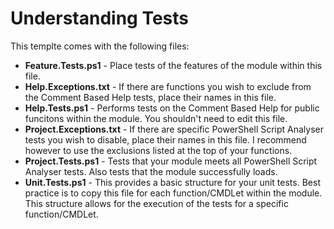# Understanding Tests

This templte comes with the following files:

* **Feature.Tests.ps1** - Place tests of the features of the module within this file.
* **Help.Exceptions.txt** - If there are functions you wish to exclude from the Comment Based Help tests, place their names in this file.
* **Help.Tests.ps1** - Performs tests on the Comment Based Help for public funcitons within the module. You shouldn't need to edit this file.
* **Project.Exceptions.txt** - If there are specific PowerShell Script Analyser tests you wish to disable, place their names in this file. I recommend however to use the exclusions listed at the top of your functions.
* **Project.Tests.ps1** - Tests that your module meets all PowerShell Script Analyser tests. Also tests that the module successfully loads.
* **Unit.Tests.ps1** - This provides a basic structure for your unit tests. Best practice is to copy this file for each function/CMDLet within the module. This structure allows for the execution of the tests for a specific function/CMDLet.